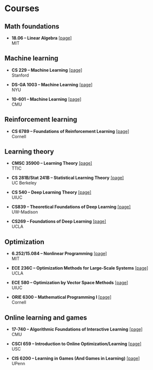 # Courses

## Math foundations
+ **18.06 – Linear Algebra** [[page]](https://web.mit.edu/18.06/www/)  
  MIT

## Machine learning

+ **CS 229 – Machine Learning** [[page]](https://cs229.stanford.edu/)  
  Stanford

+ **DS-GA 1003 – Machine Learning** [[page]](https://nyu-ds1003.github.io/spring2022/#lectures)  
  NYU 

+ **10-601 – Machine Learning** [[page]](https://www.cs.cmu.edu/~tom/10601_fall2012/lectures.shtml)  
  CMU 

## Reinforcement learning
+ **CS 6789 – Foundations of Reinforcement Learning** [[page]](https://wensun.github.io/CS6789_fall_2024.html)  
  Cornell 



## Learning theory

+ **CMSC 35900 – Learning Theory** [[page]](https://home.ttic.edu/~tewari/LT_SP2008.html)  
  TTIC 

+ **CS 281B/Stat 241B – Statistical Learning Theory** [[page]](https://people.eecs.berkeley.edu/~bartlett/courses/281b-sp08/)  
  UC Berkeley

+ **CS 540 – Deep Learning Theory** [[page]](https://mjt.cs.illinois.edu/courses/dlt-f22/)  
  UIUC 

+ **CS839 – Theoretical Foundations of Deep Learning** [[page]](https://pages.cs.wisc.edu/~yliang/cs839_spring22/schedule.html)  
  UW-Madison 

+ **CS269 – Foundations of Deep Learning** [[page]](https://uclaml.github.io/CS269-Spring2021/)  
  UCLA 



## Optimization
+ **6.252/15.084 – Nonlinear Programming** [[page]](https://www.mit.edu/~gfarina/67220/)  
  MIT

+ **ECE 236C – Optimization Methods for Large-Scale Systems** [[page]](https://www.seas.ucla.edu/~vandenbe/ee236c.html)  
  UCLA 

+ **ECE 580 – Optimization by Vector Space Methods** [[page]](https://maxim.ece.illinois.edu/teaching/fall21/lectures.html)  
  UIUC 

+ **ORIE 6300 – Mathematical Programming I** [[page]](https://people.orie.cornell.edu/dsd95/orie63002016.html)  
  Cornell 

## Online learning and games
+ **17-740 – Algorithmic Foundations of Interactive Learning** [[page]](https://interactive-learning-algos.github.io/)  
  CMU

+ **CSCI 659 – Introduction to Online Optimization/Learning** [[page]](https://haipeng-luo.net/courses/CSCI659/2022_fall/schedule.html)  
   USC

+ **CIS 6200 – Learning in Games (And Games in Learning)** [[page]](https://mlgametheory.com/)  
  UPenn 